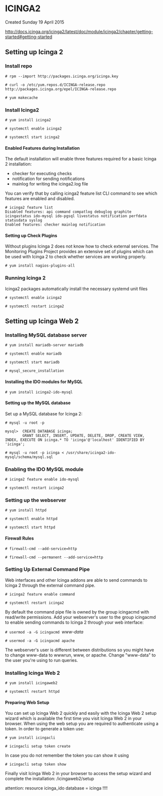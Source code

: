 # ICINGA2
Created Sunday 19 April 2015

<http://docs.icinga.org/icinga2/latest/doc/module/icinga2/chapter/getting-started#getting-started>

Setting up Icinga 2
-------------------

### Install repo

``# rpm --import http://packages.icinga.org/icinga.key``

``# curl -o /etc/yum.repos.d/ICINGA-release.repo http://packages.icinga.org/epel/ICINGA-release.repo``

``# yum makecache``

### Install Icinga2

``# yum install icinga2``

``# systemctl enable icinga2``

``# systemctl start icinga2``

#### Enabled Features during Installation
The default installation will enable three features required for a basic Icinga 2 installation:


* checker for executing checks
* notification for sending notifications
* mainlog for writing the icinga2.log file


You can verify that by calling icinga2 feature list CLI command to see which features are enabled and disabled.

	# icinga2 feature list
	Disabled features: api command compatlog debuglog graphite icingastatus ido-mysql ido-pgsql livestatus notification perfdata statusdata syslog
	Enabled features: checker mainlog notification


#### Setting up Check Plugins
Without plugins Icinga 2 does not know how to check external services. The Monitoring Plugins Project provides an extensive set of plugins which can be used with Icinga 2 to check whether services are working properly.

``# yum install nagios-plugins-all``

### Running Icinga 2
Icinga2 packages automatically install the necessary systemd unit files

``# systemctl enable icinga2``

``# systemctl restart icinga2``

Setting up Icinga Web 2
-----------------------

### Installing MySQL database server

``# yum install mariadb-server mariadb``

``# systemctl enable mariadb``

``# systemctl start mariadb``

``# mysql_secure_installation``

#### Installing the IDO modules for MySQL

``# yum install icinga2-ido-mysql``

#### Setting up the MySQL database

Set up a MySQL database for Icinga 2:

``# mysql -u root -p``

	mysql>  CREATE DATABASE icinga;
			GRANT SELECT, INSERT, UPDATE, DELETE, DROP, CREATE VIEW, INDEX, EXECUTE ON icinga.* TO 'icinga'@'localhost' IDENTIFIED BY 'icinga';


``# mysql -u root -p icinga < /usr/share/icinga2-ido-mysql/schema/mysql.sql``

### Enabling the IDO MySQL module

``# icinga2 feature enable ido-mysql``

``# systemctl restart icinga2``

### Setting up the webserver

``# yum install httpd``

``# systemctl enable httpd``

``# systemctl start httpd``

#### Firewall Rules

``# firewall-cmd --add-service=http``

``# firewall-cmd --permanent --add-service=http``

### Setting Up External Command Pipe
Web interfaces and other Icinga addons are able to send commands to Icinga 2 through the external command pipe.

``# icinga2 feature enable command``

``# systemctl restart icinga2``

By default the command pipe file is owned by the group icingacmd with read/write permissions. Add your webserver's user to the group icingacmd to enable sending commands to Icinga 2 through your web interface:

``# usermod -a -G icingacmd ``*www-data*

``# usermod -a -G icingacmd apache``

The webserver's user is different between distributions so you might have to change www-data to wwwrun, www, or apache. Change "www-data" to the user you're using to run queries.

### Installing Icinga Web 2

``# yum install icingaweb2``

``# systemctl restart httpd``

#### Preparing Web Setup
You can set up Icinga Web 2 quickly and easily with the Icinga Web 2 setup wizard which is available the first time you visit Icinga Web 2 in your browser. When using the web setup you are required to authenticate using a token. In order to generate a token use:

``# yum install icingacli``

``# icingacli setup token create``

In case you do not remember the token you can show it using

``# icingacli setup token show``

Finally visit Icinga Web 2 in your browser to access the setup wizard and complete the installation: /icingaweb2/setup

attention: resource icinga_ido database = icinga !!!!



